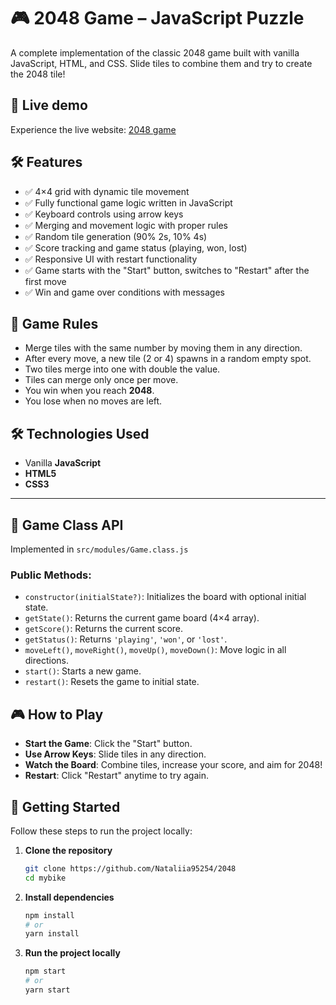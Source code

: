 # 🎮 2048 Game – JavaScript Puzzle

A complete implementation of the classic  2048 game built with vanilla JavaScript, HTML, and CSS. Slide tiles to combine them and try to create the 2048 tile!

## 🚀 Live demo

Experience the live website: [2048 game](https://nataliia95254.github.io/2048/)

## 🛠️ Features

- ✅ 4×4 grid with dynamic tile movement
- ✅ Fully functional game logic written in JavaScript
- ✅ Keyboard controls using arrow keys
- ✅ Merging and movement logic with proper rules
- ✅ Random tile generation (90% 2s, 10% 4s)
- ✅ Score tracking and game status (playing, won, lost)
- ✅ Responsive UI with restart functionality
- ✅ Game starts with the "Start" button, switches to "Restart" after the first move
- ✅ Win and game over conditions with messages



## 🧠 Game Rules

- Merge tiles with the same number by moving them in any direction.
- After every move, a new tile (2 or 4) spawns in a random empty spot.
- Two tiles merge into one with double the value.
- Tiles can merge only once per move.
- You win when you reach **2048**.
- You lose when no moves are left.



## 🛠️ Technologies Used

- Vanilla **JavaScript**
- **HTML5**
- **CSS3**

---

## 🧩 Game Class API

Implemented in `src/modules/Game.class.js`

### Public Methods:

- `constructor(initialState?)`: Initializes the board with optional initial state.
- `getState()`: Returns the current game board (4×4 array).
- `getScore()`: Returns the current score.
- `getStatus()`: Returns `'playing'`, `'won'`, or `'lost'`.
- `moveLeft()`, `moveRight()`, `moveUp()`, `moveDown()`: Move logic in all directions.
- `start()`: Starts a new game.
- `restart()`: Resets the game to initial state.


## 🎮 How to Play

- **Start the Game**: Click the "Start" button.
- **Use Arrow Keys**: Slide tiles in any direction.
- **Watch the Board**: Combine tiles, increase your score, and aim for 2048!
- **Restart**: Click "Restart" anytime to try again.



## 🚀 Getting Started

Follow these steps to run the project locally:

1. **Clone the repository**
   ```bash
   git clone https://github.com/Nataliia95254/2048
   cd mybike

2. **Install dependencies**
    ```bash
    npm install
    # or
    yarn install
3. **Run the project locally**
    ```bash
    npm start
    # or
    yarn start
